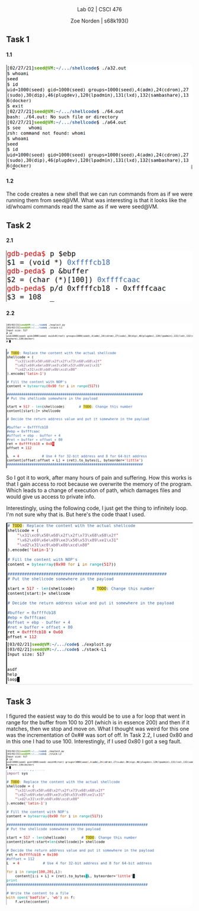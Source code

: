 
<div align="center">Lab 02 | CSCI 476
  
Zoe Norden | s68k193() 
</div>


## Task 1


#### 1.1

![image](https://github.com/znorden17/csci-476-594-spring2021-private/blob/main/lab03/screenshots/task1.1.png)

#### 1.2

The code creates a new shell that we can run commands from as if we were running them from seed@VM. What was interesting is that it looks like the id/whoami commands read the same as if we were seed@VM.

## Task 2


#### 2.1

![image](https://github.com/znorden17/csci-476-594-spring2021-private/blob/main/lab03/screenshots/task2.1.png)

#### 2.2

![image](https://github.com/znorden17/csci-476-594-spring2021-private/blob/main/lab03/screenshots/task2.2.0.png)

![image](https://github.com/znorden17/csci-476-594-spring2021-private/blob/main/lab03/screenshots/task2.2.2.png)


So I got it to work, after many hours of pain and suffering. How this works is that I gain access to root because we overwrite the memory of the program. Which leads to a change of execution of path, which damages files and would give us access to private info. 

Interestingly, using the following code, I just get the thing to infinitely loop. I'm not sure why that is. But here's the code thaat I used. 

![image](https://github.com/znorden17/csci-476-594-spring2021-private/blob/main/lab03/screenshots/task2.2.1.png)
![image](https://github.com/znorden17/csci-476-594-spring2021-private/blob/main/lab03/screenshots/task2.2.3.png)

## Task 3

I figured the easiest way to do this would be to use a for loop that went in range for the buffer from 100 to 201 (which is in essence 200) and then if it matches, then we stop and move on. What I thought was weird for this one was the incrementation of 0x## was sort of off. In Task 2.2, I used 0x80 and in this one I had to use 100. Interestingly, if I used 0x80 I got a seg fault. 

![image](https://github.com/znorden17/csci-476-594-spring2021-private/blob/main/lab03/screenshots/task3.1.png)
![image](https://github.com/znorden17/csci-476-594-spring2021-private/blob/main/lab03/screenshots/task3.2.png)

